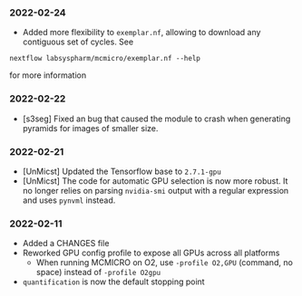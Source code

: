 ### 2022-02-24

* Added more flexibility to `exemplar.nf`, allowing to download any contiguous set of cycles. See

```
nextflow labsyspharm/mcmicro/exemplar.nf --help
```

for more information

### 2022-02-22

* [s3seg] Fixed an bug that caused the module to crash when generating pyramids for images of smaller size.

### 2022-02-21

* [UnMicst] Updated the Tensorflow base to `2.7.1-gpu`
* [UnMicst] The code for automatic GPU selection is now more robust. It no longer relies on parsing `nvidia-smi` output with a regular expression and uses `pynvml` instead.

### 2022-02-11

* Added a CHANGES file
* Reworked GPU config profile to expose all GPUs across all platforms
  * When running MCMICRO on O2, use `-profile O2,GPU` (command, no space) instead of `-profile O2gpu`
* `quantification` is now the default stopping point
